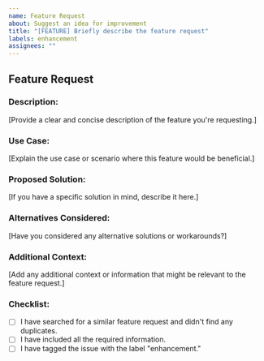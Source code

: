 ```yaml
---
name: Feature Request
about: Suggest an idea for improvement
title: "[FEATURE] Briefly describe the feature request"
labels: enhancement
assignees: ""
---
```


## Feature Request

### Description:

[Provide a clear and concise description of the feature you're requesting.]

### Use Case:

[Explain the use case or scenario where this feature would be beneficial.]

### Proposed Solution:

[If you have a specific solution in mind, describe it here.]

### Alternatives Considered:

[Have you considered any alternative solutions or workarounds?]

### Additional Context:

[Add any additional context or information that might be relevant to the feature request.]

### Checklist:

- [ ] I have searched for a similar feature request and didn't find any duplicates.
- [ ] I have included all the required information.
- [ ] I have tagged the issue with the label "enhancement."

<!-- Feel free to add any other details that might help in understanding or implementing the requested feature. -->
